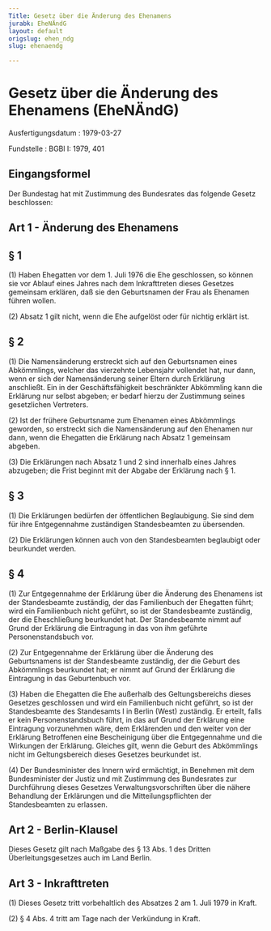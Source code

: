 ```yaml
---
Title: Gesetz über die Änderung des Ehenamens
jurabk: EheNÄndG
layout: default
origslug: ehen_ndg
slug: ehenaendg

---
```


# Gesetz über die Änderung des Ehenamens (EheNÄndG)

Ausfertigungsdatum
:   1979-03-27

Fundstelle
:   BGBl I: 1979, 401



## Eingangsformel

Der Bundestag hat mit Zustimmung des Bundesrates das folgende Gesetz
beschlossen:


## Art 1 - Änderung des Ehenamens



## § 1

(1) Haben Ehegatten vor dem 1. Juli 1976 die Ehe geschlossen, so
können sie vor Ablauf eines Jahres nach dem Inkrafttreten dieses
Gesetzes gemeinsam erklären, daß sie den Geburtsnamen der Frau als
Ehenamen führen wollen.

(2) Absatz 1 gilt nicht, wenn die Ehe aufgelöst oder für nichtig
erklärt ist.


## § 2

(1) Die Namensänderung erstreckt sich auf den Geburtsnamen eines
Abkömmlings, welcher das vierzehnte Lebensjahr vollendet hat, nur
dann, wenn er sich der Namensänderung seiner Eltern durch Erklärung
anschließt. Ein in der Geschäftsfähigkeit beschränkter Abkömmling kann
die Erklärung nur selbst abgeben; er bedarf hierzu der Zustimmung
seines gesetzlichen Vertreters.

(2) Ist der frühere Geburtsname zum Ehenamen eines Abkömmlings
geworden, so erstreckt sich die Namensänderung auf den Ehenamen nur
dann, wenn die Ehegatten die Erklärung nach Absatz 1 gemeinsam
abgeben.

(3) Die Erklärungen nach Absatz 1 und 2 sind innerhalb eines Jahres
abzugeben; die Frist beginnt mit der Abgabe der Erklärung nach § 1.


## § 3

(1) Die Erklärungen bedürfen der öffentlichen Beglaubigung. Sie sind
dem für ihre Entgegennahme zuständigen Standesbeamten zu übersenden.

(2) Die Erklärungen können auch von den Standesbeamten beglaubigt oder
beurkundet werden.


## § 4

(1) Zur Entgegennahme der Erklärung über die Änderung des Ehenamens
ist der Standesbeamte zuständig, der das Familienbuch der Ehegatten
führt; wird ein Familienbuch nicht geführt, so ist der Standesbeamte
zuständig, der die Eheschließung beurkundet hat. Der Standesbeamte
nimmt auf Grund der Erklärung die Eintragung in das von ihm geführte
Personenstandsbuch vor.

(2) Zur Entgegennahme der Erklärung über die Änderung des
Geburtsnamens ist der Standesbeamte zuständig, der die Geburt des
Abkömmlings beurkundet hat; er nimmt auf Grund der Erklärung die
Eintragung in das Geburtenbuch vor.

(3) Haben die Ehegatten die Ehe außerhalb des Geltungsbereichs dieses
Gesetzes geschlossen und wird ein Familienbuch nicht geführt, so ist
der Standesbeamte des Standesamts I in Berlin (West) zuständig. Er
erteilt, falls er kein Personenstandsbuch führt, in das auf Grund der
Erklärung eine Eintragung vorzunehmen wäre, dem Erklärenden und den
weiter von der Erklärung Betroffenen eine Bescheinigung über die
Entgegennahme und die Wirkungen der Erklärung. Gleiches gilt, wenn die
Geburt des Abkömmlings nicht im Geltungsbereich dieses Gesetzes
beurkundet ist.

(4) Der Bundesminister des Innern wird ermächtigt, in Benehmen mit dem
Bundesminister der Justiz und mit Zustimmung des Bundesrates zur
Durchführung dieses Gesetzes Verwaltungsvorschriften über die nähere
Behandlung der Erklärungen und die Mitteilungspflichten der
Standesbeamten zu erlassen.


## Art 2 - Berlin-Klausel

Dieses Gesetz gilt nach Maßgabe des § 13 Abs. 1 des Dritten
Überleitungsgesetzes auch im Land Berlin.


## Art 3 - Inkrafttreten

(1) Dieses Gesetz tritt vorbehaltlich des Absatzes 2 am 1. Juli 1979
in Kraft.

(2) § 4 Abs. 4 tritt am Tage nach der Verkündung in Kraft.

